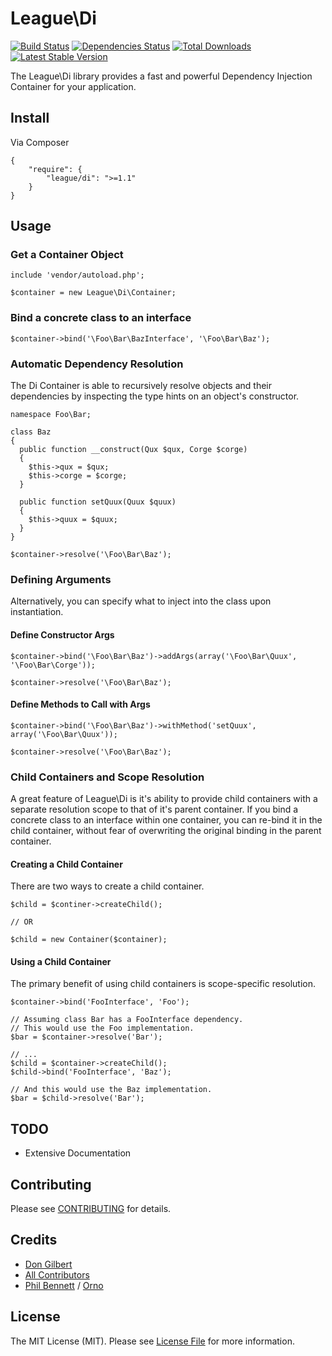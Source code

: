# League\Di

[![Build Status](https://travis-ci.org/php-loep/di.png?branch=master)](https://travis-ci.org/php-loep/di)
[![Dependencies Status](https://d2xishtp1ojlk0.cloudfront.net/d/11641448)](http://depending.in/php-loep/di)
[![Total Downloads](https://poser.pugx.org/league/di/downloads.png)](https://packagist.org/packages/league/di)
[![Latest Stable Version](https://poser.pugx.org/league/di/v/stable.png)](https://packagist.org/packages/league/di)

The League\Di library provides a fast and powerful Dependency Injection Container for your application.

## Install

Via Composer

    {
        "require": {
            "league/di": ">=1.1"
        }
    }


## Usage

### Get a Container Object

    include 'vendor/autoload.php';

    $container = new League\Di\Container;

### Bind a concrete class to an interface

    $container->bind('\Foo\Bar\BazInterface', '\Foo\Bar\Baz');

### Automatic Dependency Resolution

The Di Container is able to recursively resolve objects and their dependencies by inspecting the type hints on an object's constructor.

    namespace Foo\Bar;

    class Baz
    {
      public function __construct(Qux $qux, Corge $corge)
      {
        $this->qux = $qux;
        $this->corge = $corge;
      }

      public function setQuux(Quux $quux)
      {
        $this->quux = $quux;
      }
    }

    $container->resolve('\Foo\Bar\Baz');

### Defining Arguments

Alternatively, you can specify what to inject into the class upon instantiation.

#### Define Constructor Args

    $container->bind('\Foo\Bar\Baz')->addArgs(array('\Foo\Bar\Quux', '\Foo\Bar\Corge'));

    $container->resolve('\Foo\Bar\Baz');

#### Define Methods to Call with Args

    $container->bind('\Foo\Bar\Baz')->withMethod('setQuux', array('\Foo\Bar\Quux'));

    $container->resolve('\Foo\Bar\Baz');

### Child Containers and Scope Resolution

A great feature of League\Di is it's ability to provide child containers with a separate resolution scope to that of it's parent container. If you bind a concrete class to an interface within one container, you can re-bind it in the child container, without fear of overwriting the original binding in the parent container.

#### Creating a Child Container

There are two ways to create a child container.

    $child = $continer->createChild();

    // OR

    $child = new Container($container);

#### Using a Child Container

The primary benefit of using child containers is scope-specific resolution.

    $container->bind('FooInterface', 'Foo');

    // Assuming class Bar has a FooInterface dependency.
    // This would use the Foo implementation.
    $bar = $container->resolve('Bar');

    // ...
    $child = $container->createChild();
    $child->bind('FooInterface', 'Baz');

    // And this would use the Baz implementation.
    $bar = $child->resolve('Bar');


## TODO

- Extensive Documentation


## Contributing

Please see [CONTRIBUTING](https://github.com/php-loep/di/blob/master/CONTRIBUTING.md) for details.


## Credits

- [Don Gilbert](https://github.com/dongilbert)
- [All Contributors](https://github.com/php-loep/di/contributors)
- [Phil Bennett](https://twitter.com/philipobenito) / [Orno](http://getorno.com/)


## License

The MIT License (MIT). Please see [License File](https://github.com/php-loep/di/blob/master/LICENSE) for more information.
